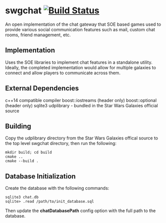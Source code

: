 # swgchat [![Build Status](https://travis-ci.com/apathyboy/swgchat.svg?token=FbjsTwsn9ctKssvZJqCa&branch=master)](https://travis-ci.com/apathyboy/swgchat) #

An open implementation of the chat gateway that SOE based games used to provide various social communication features such as mail, custom chat rooms, friend management, etc.

## Implementation ##

Uses the SOE libraries to implement chat features in a standalone utility. Ideally, the completed implementation would allow for multiple galaxies to connect and allow players to communicate across them.

## External Dependencies ##

c++14 compatible compiler
boost::iostreams (header only)
boost::optional (header only)
sqlite3
udplibrary - bundled in the Star Wars Galaxies official source

## Building ##

Copy the udplibrary directory from the Star Wars Galaxies offical source to the top level swgchat directory, then run the following:

    mkdir build; cd build
    cmake ..
    cmake --build .

## Database Initialization ##

Create the database with the following commands:

    sqlite3 chat.db
    sqlite> .read /path/to/init_database.sql

Then update the **chatDatabasePath** config option with the full path to the database.
